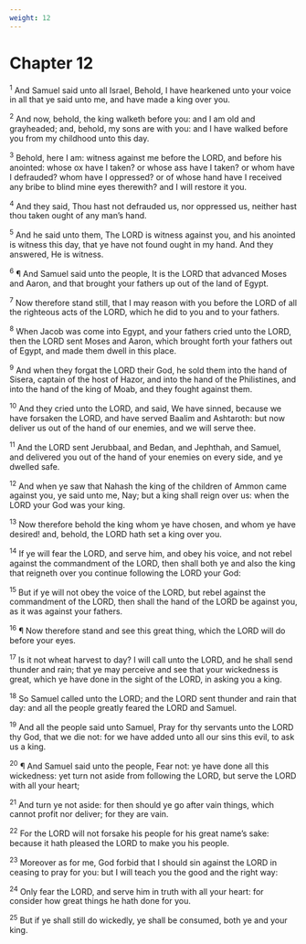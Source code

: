 ```yaml
---
weight: 12
---
```


# Chapter 12

<sup>1</sup> And Samuel said unto all Israel, Behold, I have hearkened unto your voice in all that ye said unto me, and have made a king over you. 

<sup>2</sup> And now, behold, the king walketh before you: and I am old and grayheaded; and, behold, my sons are with you: and I have walked before you from my childhood unto this day. 

<sup>3</sup> Behold, here I am: witness against me before the LORD, and before his anointed: whose ox have I taken? or whose ass have I taken? or whom have I defrauded? whom have I oppressed? or of whose hand have I received any bribe to blind mine eyes therewith? and I will restore it you. 

<sup>4</sup> And they said, Thou hast not defrauded us, nor oppressed us, neither hast thou taken ought of any man’s hand. 

<sup>5</sup> And he said unto them, The LORD is witness against you, and his anointed is witness this day, that ye have not found ought in my hand. And they answered, He is witness. 

<sup>6</sup> ¶ And Samuel said unto the people, It is the LORD that advanced Moses and Aaron, and that brought your fathers up out of the land of Egypt. 

<sup>7</sup> Now therefore stand still, that I may reason with you before the LORD of all the righteous acts of the LORD, which he did to you and to your fathers. 

<sup>8</sup> When Jacob was come into Egypt, and your fathers cried unto the LORD, then the LORD sent Moses and Aaron, which brought forth your fathers out of Egypt, and made them dwell in this place. 

<sup>9</sup> And when they forgat the LORD their God, he sold them into the hand of Sisera, captain of the host of Hazor, and into the hand of the Philistines, and into the hand of the king of Moab, and they fought against them. 

<sup>10</sup> And they cried unto the LORD, and said, We have sinned, because we have forsaken the LORD, and have served Baalim and Ashtaroth: but now deliver us out of the hand of our enemies, and we will serve thee. 

<sup>11</sup> And the LORD sent Jerubbaal, and Bedan, and Jephthah, and Samuel, and delivered you out of the hand of your enemies on every side, and ye dwelled safe. 

<sup>12</sup> And when ye saw that Nahash the king of the children of Ammon came against you, ye said unto me, Nay; but a king shall reign over us: when the LORD your God was your king. 

<sup>13</sup> Now therefore behold the king whom ye have chosen, and whom ye have desired! and, behold, the LORD hath set a king over you. 

<sup>14</sup> If ye will fear the LORD, and serve him, and obey his voice, and not rebel against the commandment of the LORD, then shall both ye and also the king that reigneth over you continue following the LORD your God: 

<sup>15</sup> But if ye will not obey the voice of the LORD, but rebel against the commandment of the LORD, then shall the hand of the LORD be against you, as it was against your fathers. 

<sup>16</sup> ¶ Now therefore stand and see this great thing, which the LORD will do before your eyes. 

<sup>17</sup> Is it not wheat harvest to day? I will call unto the LORD, and he shall send thunder and rain; that ye may perceive and see that your wickedness is great, which ye have done in the sight of the LORD, in asking you a king. 

<sup>18</sup> So Samuel called unto the LORD; and the LORD sent thunder and rain that day: and all the people greatly feared the LORD and Samuel. 

<sup>19</sup> And all the people said unto Samuel, Pray for thy servants unto the LORD thy God, that we die not: for we have added unto all our sins this evil, to ask us a king. 

<sup>20</sup> ¶ And Samuel said unto the people, Fear not: ye have done all this wickedness: yet turn not aside from following the LORD, but serve the LORD with all your heart; 

<sup>21</sup> And turn ye not aside: for then should ye go after vain things, which cannot profit nor deliver; for they are vain. 

<sup>22</sup> For the LORD will not forsake his people for his great name’s sake: because it hath pleased the LORD to make you his people. 

<sup>23</sup> Moreover as for me, God forbid that I should sin against the LORD in ceasing to pray for you: but I will teach you the good and the right way: 

<sup>24</sup> Only fear the LORD, and serve him in truth with all your heart: for consider how great things he hath done for you. 

<sup>25</sup> But if ye shall still do wickedly, ye shall be consumed, both ye and your king. 


